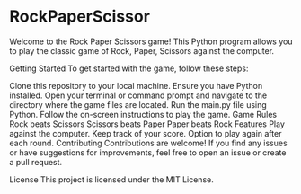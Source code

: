 # RockPaperScissor
Welcome to the Rock Paper Scissors game! This Python program allows you to play the classic game of Rock, Paper, Scissors against the computer.

Getting Started
To get started with the game, follow these steps:

Clone this repository to your local machine.
Ensure you have Python installed.
Open your terminal or command prompt and navigate to the directory where the game files are located.
Run the main.py file using Python.
Follow the on-screen instructions to play the game.
Game Rules
Rock beats Scissors
Scissors beats Paper
Paper beats Rock
Features
Play against the computer.
Keep track of your score.
Option to play again after each round.
Contributing
Contributions are welcome! If you find any issues or have suggestions for improvements, feel free to open an issue or create a pull request.

License
This project is licensed under the MIT License.
